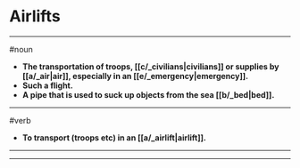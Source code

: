 # Airlifts
---
#noun
- **The transportation of troops, [[c/_civilians|civilians]] or supplies by [[a/_air|air]], especially in an [[e/_emergency|emergency]].**
- **Such a flight.**
- **A pipe that is used to suck up objects from the sea [[b/_bed|bed]].**
---
#verb
- **To transport (troops etc) in an [[a/_airlift|airlift]].**
---
---
